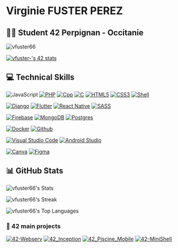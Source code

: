 # Virginie FUSTER PEREZ

## 👩‍🎓 Student 42 Perpignan - Occitanie

<p align="left"> <img src="https://komarev.com/ghpvc/?username=vfuster66&label=Profile%20views&color=0e75b6&style=flat" alt="vfuster66" /> </p>

[![vfuster-'s 42 stats](https://badge.mediaplus.ma/starryblue/vfuster-?1337Badge=off&UM6P=off)](https://github.com/oakoudad/badge42)

## 💻 Technical Skills
![JavaScript](https://img.shields.io/badge/javascript-%23323330.svg?style=for-the-badge&logo=javascript&logoColor=%23F7DF1E)
[![PHP](https://img.shields.io/badge/php-%23777BB4.svg?style=for-the-badge&logo=php&logoColor=white)](https://github.com/vfuster66)
[![Cpp](https://img.shields.io/badge/c++-%2300599C.svg?style=for-the-badge&logo=c%2B%2B&logoColor=white)](https://github.com/vfuster66)
[![C](https://img.shields.io/badge/c-%2300599C.svg?style=for-the-badge&logo=c&logoColor=white&color=blue)](https://github.com/vfuster66)
[![HTML5](https://img.shields.io/badge/html5-%23E34F26.svg?style=for-the-badge&logo=html5&logoColor=white)](https://github.com/vfuster66)
[![CSS3](https://img.shields.io/badge/css3-%231572B6.svg?style=for-the-badge&logo=css3&logoColor=white)](https://github.com/vfuster66)
[![Shell](https://img.shields.io/badge/shell_script-%23121011.svg?style=for-the-badge&logo=gnu-bash&logoColor=white)](https://github.com/vfuster66)

[![Django](https://img.shields.io/badge/django-%23092E20.svg?style=for-the-badge&logo=django&logoColor=white)](https://github.com/vfuster66)
[![Flutter](https://img.shields.io/badge/Flutter-%2302569B.svg?style=for-the-badge&logo=Flutter&logoColor=white)](https://github.com/vfuster66)
[![React Native](https://img.shields.io/badge/react_native-%2320232a.svg?style=for-the-badge&logo=react&logoColor=%2361DAFB)](https://github.com/vfuster66)
[![SASS](https://img.shields.io/badge/SASS-hotpink.svg?style=for-the-badge&logo=SASS&logoColor=white)](https://github.com/vfuster66)

[![Firebase](https://img.shields.io/badge/firebase-a08021?style=for-the-badge&logo=firebase&logoColor=ffcd34)](https://github.com/vfuster66)
[![MongoDB](https://img.shields.io/badge/MongoDB-%234ea94b.svg?style=for-the-badge&logo=mongodb&logoColor=white)](https://github.com/vfuster66)
[![Postgres](https://img.shields.io/badge/postgres-%23316192.svg?style=for-the-badge&logo=postgresql&logoColor=white)](https://github.com/vfuster66)

[![Docker](https://img.shields.io/badge/docker-%230db7ed.svg?style=for-the-badge&logo=docker&logoColor=white)](https://github.com/vfuster66)
[![Github](https://img.shields.io/badge/github-%23121011.svg?style=for-the-badge&logo=github&logoColor=white&color=black)](https://github.com/vfuster66)

[![Visual Studio Code](https://img.shields.io/badge/Visual%20Studio%20Code-0078d7.svg?style=for-the-badge&logo=visual-studio-code&logoColor=white)](https://github.com/vfuster66)
[![Android Studio](https://img.shields.io/badge/android%20studio-346ac1?style=for-the-badge&logo=android%20studio&logoColor=white)](https://github.com/vfuster66)

[![Canva](https://img.shields.io/badge/Canva-%2300C4CC.svg?style=for-the-badge&logo=Canva&logoColor=white)](https://github.com/vfuster66)
[![Figma](https://img.shields.io/badge/figma-%23F24E1E.svg?style=for-the-badge&logo=figma&logoColor=white)](https://github.com/vfuster66)

## 📊 GitHub Stats

![vfuster66's Stats](https://github-readme-stats.vercel.app/api?username=vfuster66&theme=jolly&show_icons=true&hide_border=false&count_private=true)

![vfuster66's Streak](https://github-readme-streak-stats.herokuapp.com/?user=vfuster66&theme=jolly&hide_border=false)

![vfuster66's Top Languages](https://github-readme-stats.vercel.app/api/top-langs/?username=vfuster66&theme=jolly&show_icons=true&hide_border=false&layout=compact)

### 📂 42 main projects
[![42-Webserv](https://github-readme-stats.vercel.app/api/pin/?username=vfuster66&repo=42-Webserv&theme=jolly&hide_border=false)](https://github.com/vfuster66/42_Webserv.git)
[![42_Inception](https://github-readme-stats.vercel.app/api/pin/?username=vfuster66&repo=42_Inception&theme=vue-dark&hide_border=true)](https://github.com/vfuster66/42_Inception.git)
[![42_Piscine_Mobile](https://github-readme-stats.vercel.app/api/pin/?username=vfuster66&repo=piscine_mobile&theme=vue-dark&hide_border=true)](https://github.com/vfuster66/piscine_mobile.git)
[![42-MiniShell](https://github-readme-stats.vercel.app/api/pin/?username=vfuster66&repo=42-Minishell&theme=vue-dark&hide_border=true)](https://github.com/vfuster66/42-Minishell.git)

